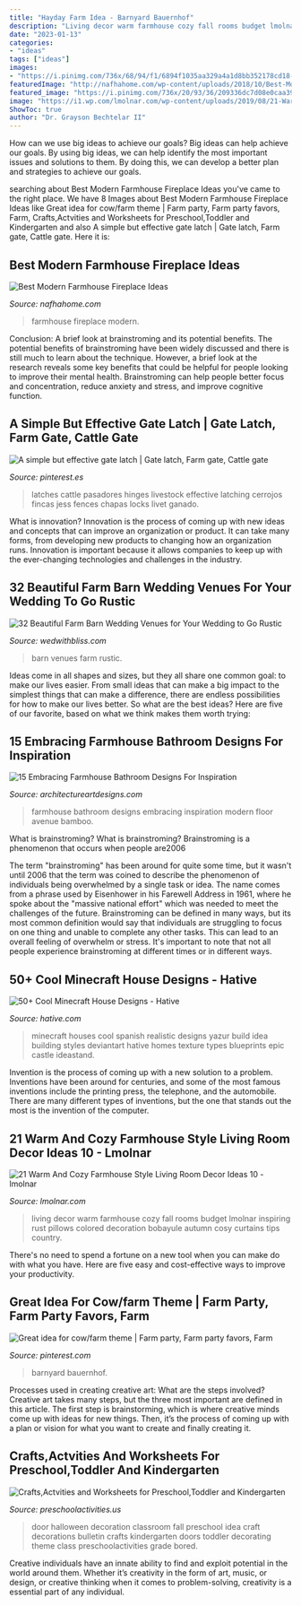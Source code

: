 ```yaml
---
title: "Hayday Farm Idea - Barnyard Bauernhof"
description: "Living decor warm farmhouse cozy fall rooms budget lmolnar inspiring rust pillows colored decoration bobayule autumn cosy curtains tips country"
date: "2023-01-13"
categories:
- "ideas"
tags: ["ideas"]
images:
- "https://i.pinimg.com/736x/68/94/f1/6894f1035aa329a4a1d8bb352178cd18--barnyard-party-farm-party.jpg"
featuredImage: "http://nafhahome.com/wp-content/uploads/2018/10/Best-Modern-Farmhouse-Fireplace-Ideas-5.jpg"
featured_image: "https://i.pinimg.com/736x/20/93/36/209336dc7d08e0caa3905280141ecb10.jpg"
image: "https://i1.wp.com/lmolnar.com/wp-content/uploads/2019/08/21-Warm-And-Cozy-Farmhouse-Style-Living-Room-Decor-Ideas_10.jpg?fit=655%2C873&amp;ssl=1"
ShowToc: true
author: "Dr. Grayson Bechtelar II"
---
```



How can we use big ideas to achieve our goals?
Big ideas can help achieve our goals. By using big ideas, we can help identify the most important issues and solutions to them. By doing this, we can develop a better plan and strategies to achieve our goals.

	

		
searching about Best Modern Farmhouse Fireplace Ideas you've came to the right place. We have 8 Images about Best Modern Farmhouse Fireplace Ideas like Great idea for cow/farm theme | Farm party, Farm party favors, Farm, Crafts,Actvities and Worksheets for Preschool,Toddler and Kindergarten and also A simple but effective gate latch | Gate latch, Farm gate, Cattle gate. Here it is:
		
    
## Best Modern Farmhouse Fireplace Ideas

<img loading=lazy src="http://nafhahome.com/wp-content/uploads/2018/10/Best-Modern-Farmhouse-Fireplace-Ideas-5.jpg" onerror="this.onerror=null;this.src='https://tse2.mm.bing.net/th?id=OIP.ARdlAZysb5aypSJ5zJQUmAHaJ4&amp;pid=15.1';" alt="Best Modern Farmhouse Fireplace Ideas">

_Source: nafhahome.com_

>farmhouse fireplace modern. 

	

Conclusion: A brief look at brainstroming and its potential benefits.
The potential benefits of brainstroming have been widely discussed and there is still much to learn about the technique. However, a brief look at the research reveals some key benefits that could be helpful for people looking to improve their mental health. Brainstroming can help people better focus and concentration, reduce anxiety and stress, and improve cognitive function.

    
## A Simple But Effective Gate Latch | Gate Latch, Farm Gate, Cattle Gate

<img loading=lazy src="https://i.pinimg.com/736x/20/93/36/209336dc7d08e0caa3905280141ecb10.jpg" onerror="this.onerror=null;this.src='https://tse4.mm.bing.net/th?id=OIP.muIP58BOvKNhNFcxm4-bqwAAAA&amp;pid=15.1';" alt="A simple but effective gate latch | Gate latch, Farm gate, Cattle gate">

_Source: pinterest.es_

>latches cattle pasadores hinges livestock effective latching cerrojos fincas jess fences chapas locks livet ganado. 

	

What is innovation?
Innovation is the process of coming up with new ideas and concepts that can improve an organization or product. It can take many forms, from developing new products to changing how an organization runs. Innovation is important because it allows companies to keep up with the ever-changing technologies and challenges in the industry.

    
## 32 Beautiful Farm Barn Wedding Venues For Your Wedding To Go Rustic

<img loading=lazy src="https://wedwithbliss.com/wp-content/uploads/2017/04/3-farm-barn-wedding-venues.jpg" onerror="this.onerror=null;this.src='https://tse4.mm.bing.net/th?id=OIP.qAh6r55U5ppV2d2ypORuEAHaJ8&amp;pid=15.1';" alt="32 Beautiful Farm Barn Wedding Venues for Your Wedding to Go Rustic">

_Source: wedwithbliss.com_

>barn venues farm rustic. 

	

Ideas come in all shapes and sizes, but they all share one common goal: to make our lives easier. From small ideas that can make a big impact to the simplest things that can make a difference, there are endless possibilities for how to make our lives better. So what are the best ideas? Here are five of our favorite, based on what we think makes them worth trying: 

    
## 15 Embracing Farmhouse Bathroom Designs For Inspiration

<img loading=lazy src="https://www.architectureartdesigns.com/wp-content/uploads/2014/11/15-Embracing-Farmhouse-Bathroom-Designs-For-Inspiration-15-630x945.jpg" onerror="this.onerror=null;this.src='https://tse2.mm.bing.net/th?id=OIP.rB19Xck8Shy5kbE8chYaiwHaLH&amp;pid=15.1';" alt="15 Embracing Farmhouse Bathroom Designs For Inspiration">

_Source: architectureartdesigns.com_

>farmhouse bathroom designs embracing inspiration modern floor avenue bamboo. 

	

What is brainstroming?
What is brainstroming? Brainstroming is a phenomenon that occurs when people are2006

The term "brainstroming" has been around for quite some time, but it wasn't until 2006 that the term was coined to describe the phenomenon of individuals being overwhelmed by a single task or idea. The name comes from a phrase used by Eisenhower in his Farewell Address in 1961, where he spoke about the "massive national effort" which was needed to meet the challenges of the future. Brainstroming can be defined in many ways, but its most common definition would say that individuals are struggling to focus on one thing and unable to complete any other tasks. This can lead to an overall feeling of overwhelm or stress. It's important to note that not all people experience brainstroming at different times or in different ways.

    
## 50+ Cool Minecraft House Designs - Hative

<img loading=lazy src="https://hative.com/wp-content/uploads/2014/02/minecraft-houses/spanish-house-idea-19.jpg" onerror="this.onerror=null;this.src='https://tse3.mm.bing.net/th?id=OIP.Yn_ZFEbbg7cg8Y6uheUVJwHaEL&amp;pid=15.1';" alt="50+ Cool Minecraft House Designs - Hative">

_Source: hative.com_

>minecraft houses cool spanish realistic designs yazur build idea building styles deviantart hative homes texture types blueprints epic castle ideastand. 

	

Invention is the process of coming up with a new solution to a problem. Inventions have been around for centuries, and some of the most famous inventions include the printing press, the telephone, and the automobile. There are many different types of inventions, but the one that stands out the most is the invention of the computer.

    
## 21 Warm And Cozy Farmhouse Style Living Room Decor Ideas 10 - Lmolnar

<img loading=lazy src="https://i1.wp.com/lmolnar.com/wp-content/uploads/2019/08/21-Warm-And-Cozy-Farmhouse-Style-Living-Room-Decor-Ideas_10.jpg?fit=655%2C873&amp;ssl=1" onerror="this.onerror=null;this.src='https://tse2.mm.bing.net/th?id=OIP.VUIzCk4l2BZsdkSplM3F0QHaJ3&amp;pid=15.1';" alt="21 Warm And Cozy Farmhouse Style Living Room Decor Ideas 10 - lmolnar">

_Source: lmolnar.com_

>living decor warm farmhouse cozy fall rooms budget lmolnar inspiring rust pillows colored decoration bobayule autumn cosy curtains tips country. 

	

There's no need to spend a fortune on a new tool when you can make do with what you have. Here are five easy and cost-effective ways to improve your productivity.

    
## Great Idea For Cow/farm Theme | Farm Party, Farm Party Favors, Farm

<img loading=lazy src="https://i.pinimg.com/736x/68/94/f1/6894f1035aa329a4a1d8bb352178cd18--barnyard-party-farm-party.jpg" onerror="this.onerror=null;this.src='https://tse4.mm.bing.net/th?id=OIP.F1AqfA3z3SIarxGcwZI44AAAAA&amp;pid=15.1';" alt="Great idea for cow/farm theme | Farm party, Farm party favors, Farm">

_Source: pinterest.com_

>barnyard bauernhof. 

	

Processes used in creating creative art: What are the steps involved?
Creative art takes many steps, but the three most important are defined in this article. The first step is brainstorming, which is where creative minds come up with ideas for new things. Then, it’s the process of coming up with a plan or vision for what you want to create and finally creating it.

    
## Crafts,Actvities And Worksheets For Preschool,Toddler And Kindergarten

<img loading=lazy src="https://www.preschoolactivities.us/wp-content/uploads/2015/10/halloween-door-decoration-idea1.jpg" onerror="this.onerror=null;this.src='https://tse1.mm.bing.net/th?id=OIP.CfA-zmjPWbfgdxuDvOOXcgHaO-&amp;pid=15.1';" alt="Crafts,Actvities and Worksheets for Preschool,Toddler and Kindergarten">

_Source: preschoolactivities.us_

>door halloween decoration classroom fall preschool idea craft decorations bulletin crafts kindergarten doors toddler decorating theme class preschoolactivities grade bored. 

	

Creative individuals have an innate ability to find and exploit potential in the world around them. Whether it’s creativity in the form of art, music, or design, or creative thinking when it comes to problem-solving, creativity is a essential part of any individual.


